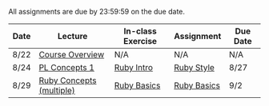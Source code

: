 All assignments are due by 23:59:59 on the due date.

Date | Lecture | In-class Exercise | Assignment | Due Date
---- | ------- | ----------------- | ---------- | --------
8/22 | [Course Overview](slides/course_overview/slides.pdf) | N/A | N/A | N/A
8/24 | [PL Concepts 1](slides/pl_concepts/1/slides.pdf) | [Ruby Intro](class_exercises/ruby/0-intro.md) | [Ruby Style](assignments/ruby/0-ruby_style.md) | 8/27
8/29 | [Ruby Concepts (multiple)](slides/ruby/1/) | [Ruby Basics](class_exercises/ruby/1-basics.md) | [Ruby Basics](assignments/ruby/1-ruby_basics.md) | 9/2
